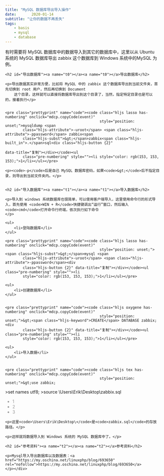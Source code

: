 ```yaml
---
title: "MySQL 数据库导出导入操作"
date:       2020-01-14
subtitle: "让你的数据不再丢失"
tags:
	- basis
	- mysql
	- database
---
```


<div id="content_views" class="markdown_views">
    <!-- flowchart 箭头图标 勿删 -->
    <svg xmlns="http://www.w3.org/2000/svg" style="display: none;">
        <path stroke-linecap="round" d="M5,0 0,2.5 5,5z" id="raphael-marker-block"
              style="-webkit-tap-highlight-color: rgba(0, 0, 0, 0);"></path>
    </svg>
    <p>有时需要将 MySQL 数据库中的数据导入到其它的数据库中，这里以从 Ubuntu 系统的 MySQL 数据库导出 zabbix 这个数据库到 Windows 系统中的MySQL 为例。</p>

    <h2 id="导出数据库"><a name="t0"></a><a name="t0"></a>导出数据库</h2>

    <p>导出数据其实非常方便，比如将 MySQL 中的 zabbix 这个数据库导出到当前文件夹，首先切换到 root 用户，然后再切换到 Document
        这个目录，这样就可以直接将数据库导出到这个目录了，当然，指定特定目录也是可以的，接着执行</p>


    <pre class="prettyprint" name="code"><code class="hljs lasso has-numbering" onclick="mdcp.copyCode(event)"
                                               style="position: unset;">mysqldump <span
            class="hljs-attribute">-uroot</span> <span class="hljs-attribute">-ppassword</span> zabbix<span
            class="hljs-subst">&gt;</span>zabbix<span class="hljs-built_in">.</span>sql<div class="hljs-button {2}"
                                                                                            data-title="复制"></div></code><ul
            class="pre-numbering" style=""><li style="color: rgb(153, 153, 153);">1</li></ul></pre>

    <p><code>-p</code>后是自己 MySQL 数据库密码，如果<code>&gt;</code>后不指定目录，则导出到当前文件夹内。</p>


    <h2 id="导入数据库"><a name="t1"></a><a name="t1"></a>导入数据库</h2>

    <p>导入到 windows 系统数据库也很简单，可以使用客户端导入，这里使用命令行的形式导入，首先使用 <code>WIN + R</code>快捷键调出“运行”窗口，然后输入<code>cmd</code>打开命令行终端，依次执行如下命令
    </p>

    <ul>
        <li>登陆数据库</li>
    </ul>

    <pre class="prettyprint" name="code"><code class="hljs lasso has-numbering" onclick="mdcp.copyCode(event)"
                                               style="position: unset;"><span class="hljs-subst">&gt;</span>mysql <span
            class="hljs-attribute">-uroot</span> <span class="hljs-attribute">-ppassword</span><div
            class="hljs-button {2}" data-title="复制"></div></code><ul class="pre-numbering" style=""><li
            style="color: rgb(153, 153, 153);">1</li></ul></pre>

    <ul>
        <li>创建数据库</li>
    </ul>


    <pre class="prettyprint" name="code"><code class="hljs oxygene has-numbering" onclick="mdcp.copyCode(event)"
                                               style="position: unset;">&gt;<span class="hljs-keyword">CREATE</span> DATABASE zabbix;<div
            class="hljs-button {2}" data-title="复制"></div></code><ul class="pre-numbering" style=""><li
            style="color: rgb(153, 153, 153);">1</li></ul></pre>

    <ul>
        <li>导入数据</li>
    </ul>


    <pre class="prettyprint" name="code"><code class="hljs tex has-numbering" onclick="mdcp.copyCode(event)"
                                               style="position: unset;">&gt;use zabbix;
&gt;set names utf8;
&gt;source <span class="hljs-command">\Users</span><span class="hljs-command">\Erik</span><span class="hljs-command">\Desktop</span><span
                class="hljs-command">\zabbix</span>.sql<div class="hljs-button {2}" data-title="复制"></div></code><ul
            class="pre-numbering" style=""><li style="color: rgb(153, 153, 153);">1</li><li
            style="color: rgb(153, 153, 153);">2</li><li style="color: rgb(153, 153, 153);">3</li></ul></pre>

    <p>这里<code>\Users\Erik\Desktop\</code>是<code>zabbix.sql</code>的存放路径。</p>

    <p>这样就将数据导入到 Windows 系统的 MySQL 数据库中了。</p>

    <h2 id="参考资料"><a name="t2"></a><a name="t2"></a>参考资料</h2>

    <p>Mysql导入导出数据库以及数据表：<a href="https://my.oschina.net/linuxphp/blog/693650" rel="nofollow">https://my.oschina.net/linuxphp/blog/693650</a>
    </p></div>